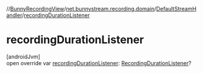 //[BunnyRecordingView](../../../index.md)/[net.bunnystream.recording.domain](../index.md)/[DefaultStreamHandler](index.md)/[recordingDurationListener](recording-duration-listener.md)

# recordingDurationListener

[androidJvm]\
open override var [recordingDurationListener](recording-duration-listener.md): [RecordingDurationListener](../../net.bunnystream.recording/-recording-duration-listener/index.md)?
